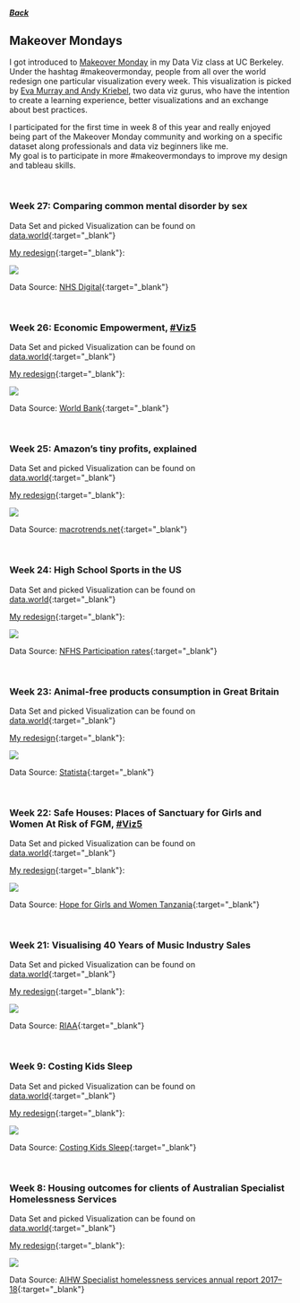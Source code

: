 ##### [Back](index#projects)
## Makeover Mondays
I got introduced to [Makeover Monday](https://www.makeovermonday.co.uk) in my Data Viz class at UC Berkeley. Under the hashtag #makeovermonday, people from all over the world redesign one particular visualization every week. This visualization is picked by [Eva Murray and Andy Kriebel](https://www.makeovermonday.co.uk/about-us/), two data viz gurus, who have the intention to create a learning experience, better visualizations and an exchange about best practices.

I participated for the first time in week 8 of this year and really enjoyed being part of the Makeover Monday community and working on a specific dataset along professionals and data viz beginners like me.  
My goal is to participate in more #makeovermondays to improve my design and tableau skills.

<br>

### Week 27: Comparing common mental disorder by sex

Data Set and picked Visualization can be found on [data.world](https://data.world/makeovermonday/2020w27-comparing-common-mental-disorder-by-sex){:target="_blank"}

[My redesign](https://public.tableau.com/profile/henny7470#!/vizhome/MoM_w27_MentalHealthUK/FINAL_V2_light){:target="_blank"}:

<a href="https://public.tableau.com/profile/henny7470#!/vizhome/MoM_w27_MentalHealthUK/FINAL_V2_light" target="blank">
  <img src="images/makeovermonday/MoM_w27_MentalHealthUK.png">
</a>

Data Source: [NHS Digital](https://digital.nhs.uk/data-and-information/publications/statistical/adult-psychiatric-morbidity-survey/adult-psychiatric-morbidity-survey-survey-of-mental-health-and-wellbeing-england-2014){:target="_blank"}

<br>

### Week 26: Economic Empowerment, [#Viz5](https://www.makeovermonday.co.uk/viz5/)

Data Set and picked Visualization can be found on [data.world](https://data.world/makeovermonday/2020w26/){:target="_blank"}

[My redesign](https://public.tableau.com/profile/henny7470#!/vizhome/MoM_w26_WomenInBusiness_V2/Dashboard1){:target="_blank"}:

<a href="https://public.tableau.com/profile/henny7470#!/vizhome/MoM_w26_WomenInBusiness_V2/Dashboard1" target="blank">
  <img src="images/makeovermonday/MoM_w26_WomenInEntrepreneurship.png">
</a>

Data Source: [World Bank](https://wbl.worldbank.org/en/wbl-data){:target="_blank"}

<br>

### Week 25: Amazon’s tiny profits, explained

Data Set and picked Visualization can be found on [data.world](https://data.world/makeovermonday/2020w25-amazons-tiny-profits-explained){:target="_blank"}

[My redesign](https://public.tableau.com/profile/henny7470#!/vizhome/MoM_w25_AmazonProfit/FinalDashboard?publish=yes){:target="_blank"}:

<a href="https://public.tableau.com/profile/henny7470#!/vizhome/MoM_w25_AmazonProfit/FinalDashboard?publish=yes" target="blank">
  <img src="images/makeovermonday/MoM_w25_AmazonProfit.png">
</a>

Data Source: [macrotrends.net](https://www.macrotrends.net/stocks/charts/AMZN/amazon/gross-profit){:target="_blank"}

<br>

### Week 24: High School Sports in the US

Data Set and picked Visualization can be found on [data.world](https://data.world/makeovermonday/2020w24){:target="_blank"}

[My redesign](https://public.tableau.com/profile/henny7470#!/vizhome/MoM_w24_HighSchoolSports/FinalDashboard){:target="_blank"}:

<a href="https://public.tableau.com/profile/henny7470#!/vizhome/MoM_w24_HighSchoolSports/FinalDashboard" target="blank">
  <img src="images/makeovermonday/MoM_w24_HighSchoolSports.png">
</a>

Data Source: [NFHS Participation rates](https://members.nfhs.org/participation_statistics){:target="_blank"}

<br>

### Week 23: Animal-free products consumption in Great Britain

Data Set and picked Visualization can be found on [data.world](https://data.world/makeovermonday/2020w23-animal-free-products-consumption-in-great-britain){:target="_blank"}

[My redesign](https://public.tableau.com/profile/henny7470#!/vizhome/MoM_w23_MeatSubstitutes/finalDashboard){:target="_blank"}:

<a href="https://public.tableau.com/profile/henny7470#!/vizhome/MoM_w23_MeatSubstitutes/finalDashboard" target="blank">
  <img src="images/makeovermonday/MoM_w23_MeatSubstitutes.png">
</a>

Data Source: [Statista](https://www.statista.com/statistics/1065843/animal-free-products-consumption-frequency-in-great-britain-by-eating-habits/){:target="_blank"}

<br>

### Week 22: Safe Houses: Places of Sanctuary for Girls and Women At Risk of FGM, [#Viz5](https://www.makeovermonday.co.uk/viz5/)

Data Set and picked Visualization can be found on [data.world](https://data.world/makeovermonday/2020w22/){:target="_blank"}

[My redesign](https://public.tableau.com/profile/henny7470#!/vizhome/MoM_w22_FGM/Dashboard1?publish=yes){:target="_blank"}:

<a href="https://public.tableau.com/profile/henny7470#!/vizhome/MoM_w22_FGM/Dashboard1?publish=yes" target="blank">
  <img src="images/makeovermonday/MoM_w22_FGM.png">
</a>

Data Source: [Hope for Girls and Women Tanzania](https://hopeforgirlsandwomen.com/safe-houses/){:target="_blank"}

<br>

### Week 21: Visualising 40 Years of Music Industry Sales

Data Set and picked Visualization can be found on [data.world](https://data.world/makeovermonday/2020w21-visualizing-40-years-of-music-industry-sales){:target="_blank"}

[My redesign](https://public.tableau.com/profile/henny7470#!/vizhome/MoM_w21_MusicSales/SecondDesign?publish=yes){:target="_blank"}:

<a href="https://public.tableau.com/profile/henny7470#!/vizhome/MoM_w21_MusicSales/SecondDesign?publish=yes" target="blank">
  <img src="images/makeovermonday/MoM_Music2.png">
</a>

Data Source: [RIAA](https://www.riaa.com/u-s-sales-database/){:target="_blank"}

<br>

### Week 9: Costing Kids Sleep

Data Set and picked Visualization can be found on [data.world](https://data.world/makeovermonday/2020w9){:target="_blank"}

[My redesign](https://public.tableau.com/profile/henny7470#!/vizhome/MoM_w9_SleepData/Dashboard2){:target="_blank"}:

<a href="https://public.tableau.com/profile/henny7470#!/vizhome/MoM_w9_SleepData/Dashboard2" target="blank">
  <img src="images/makeovermonday/MoM_Sleep.png">
</a>

Data Source: [Costing Kids Sleep](https://savvysleeper.org/costing-kids-sleep/){:target="_blank"}

<br>

### Week 8: Housing outcomes for clients of Australian Specialist Homelessness Services

Data Set and picked Visualization can be found on [data.world](https://data.world/makeovermonday/2020w8){:target="_blank"}

[My redesign](https://public.tableau.com/profile/henny7470#!/vizhome/MoM_w8_HomelessnessAustralia/Dashboard1){:target="_blank"}:

<a href="https://public.tableau.com/profile/henny7470#!/vizhome/MoM_w8_HomelessnessAustralia/Dashboard1" target="blank">
  <img src="images/makeovermonday/MoM_Housing.png">
</a>

Data Source: [AIHW Specialist homelessness services annual report 2017–18](https://www.aihw.gov.au/reports/homelessness-services/specialist-homelessness-services-2017-18/data){:target="_blank"}



